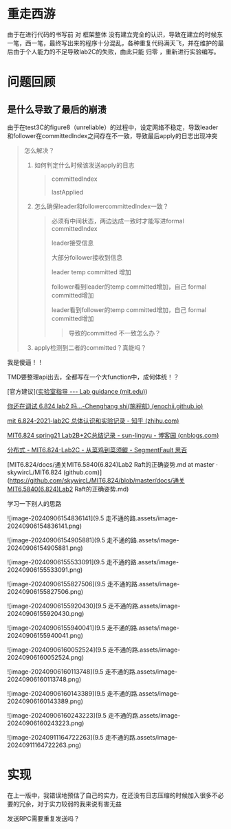 # 重走西游

由于在进行代码的书写前 对 框架整体 没有建立完全的认识，导致在建立的时候东一笔，西一笔，最终写出来的程序十分混乱，各种重复代码满天飞，并在维护的最后由于个人能力的不足导致lab2C的失败，由此只能 归零 ，重新进行实验编写。

# 问题回顾

## 是什么导致了最后的崩溃

由于在test3C的figure8（unreliable）的过程中，设定网络不稳定，导致leader和follower在committedIndex之间存在不一致，导致最后apply的日志出现冲突

> 怎么解决？
>
> 1. 如何判定什么时候该发送apply的日志
>
>    > committedIndex
>    >
>    > lastApplied
>
> 2. 怎么确保leader和followercommittedIndex一致？
>
>    > 必须有中间状态，两边达成一致时才能写进formal committedIndex
>    >
>    > leader接受信息
>    >
>    > 大部分follower接收到信息
>    >
>    > leader temp committed 增加
>    >
>    > follower看到leader的temp committed增加，自己 formal committed增加
>    >
>    > leader看到follower的temp committed增加，自己 formal committed增加
>    >
>    > > 导致的committed 不一致怎么办？
>
> 3. apply检测到二者的committed？真能吗？

我是傻逼！！

TMD要整理api出去，全都写在一个大function中，成何体统！？

[官方建议]([实验室指导 --- Lab guidance (mit.edu)](https://pdos.csail.mit.edu/6.824/labs/guidance.html))

[你还在调试 6.824 lab2 吗...-Chenghang shi(施程航) (enochii.github.io)](https://enochii.github.io/posts/2022/03/16/6.824-lab2.html)

[mit 6.824-2021-lab2C 总体认识和实验记录 - 知乎 (zhihu.com)](https://zhuanlan.zhihu.com/p/575463659)

[MIT6.824 spring21 Lab2B+2C总结记录 - sun-lingyu - 博客园 (cnblogs.com)](https://www.cnblogs.com/sun-lingyu/p/14579769.html)

[分布式 - MIT6.824-Lab2C - 从菜鸡到菜须鲲 - SegmentFault 思否](https://segmentfault.com/a/1190000021628173)

[MIT6.824/docs/通关MIT6.5840(6.824)Lab2 Raft的正确姿势.md at master · skywircL/MIT6.824 (github.com)](https://github.com/skywircL/MIT6.824/blob/master/docs/通关MIT6.5840(6.824)Lab2 Raft的正确姿势.md)

学习一下别人的思路

![image-20240906154836141](9.5 走不通的路.assets/image-20240906154836141.png)

![image-20240906154905881](9.5 走不通的路.assets/image-20240906154905881.png)

![image-20240906155533091](9.5 走不通的路.assets/image-20240906155533091.png)

![image-20240906155827506](9.5 走不通的路.assets/image-20240906155827506.png)

![image-20240906155920430](9.5 走不通的路.assets/image-20240906155920430.png)

![image-20240906155940041](9.5 走不通的路.assets/image-20240906155940041.png)

![image-20240906160052524](9.5 走不通的路.assets/image-20240906160052524.png)

![image-20240906160113748](9.5 走不通的路.assets/image-20240906160113748.png)

![image-20240906160143389](9.5 走不通的路.assets/image-20240906160143389.png)

![image-20240906160243223](9.5 走不通的路.assets/image-20240906160243223.png)

![image-20240911164722263](9.5 走不通的路.assets/image-20240911164722263.png)

#  实现

在上一版中，我错误地预估了自己的实力，在还没有日志压缩的时候加入很多不必要的冗余，对于实力较弱的我来说有害无益



发送RPC需要重复发送吗？
